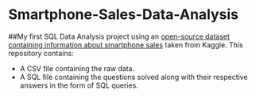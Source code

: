 # Smartphone-Sales-Data-Analysis
##My first SQL Data Analysis project using an [open-source dataset containing information about smartphone sales]([url](https://www.kaggle.com/datasets/fatihyavuzz/smartphone-sales)) taken from Kaggle.
This repository contains:
- A CSV file containing the raw data.
- A SQL file containing the questions solved along with their respective answers in the form of SQL queries.
